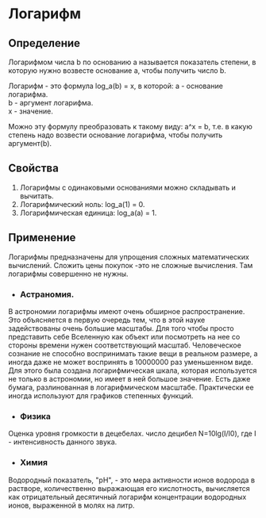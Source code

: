 # Логарифм

## Определение
Логарифмом числа b по основанию a называется показатель степени, в которую нужно возвесте основание a, чтобы получить число b.

Логарифм - это формула log_a(b) = x, в которой:
a - основание логарифма.  
b - аргумент логарифма.  
x - значение.  

Можно эту формулу преобразовать к такому виду:
a^x = b, т.е. в какую степень надо возвести основание логарифма, чтобы получить аргумент(b).

## Свойства
1. Логарифмы с одинаковыми основаниями можно складывать и вычитать.
2. Логарифмический ноль: log_a(1) = 0.
3. Логарифмическая единица: log_a(a) = 1.

## Применение
Логарифмы предназначены для упрощения сложных математических вычислений. Сложить цены покупок -это не сложные вычисления. Там логарифмы совершенно не нужны.

- ### Астраномия.
В астрономии логарифмы имеют очень обширное распространение. Это объясняется в первую очередь тем, что в этой науке задействованы очень большие масштабы. Для того чтобы просто представить себе Вселенную как объект или посмотреть на нее со стороны времени нужен соответствующий масштаб. Человеческое сознание не способно воспринимать такие вещи в реальном размере, а иногда даже не может воспринять в 10000000 раз уменьшенном виде. Для этого была создана логарифмическая шкала, которая используется не только в астрономии, но имеет в ней большое значение. Есть даже бумага, разлинованная в логарифмическом масштабе. Практически ее иногда используют для графиков степенных функций.

- ### Физика
Оценка уровня громкости в децебелах. число децибел N=10lg(I/I0), где I - интенсивность данного звука.

- ### Химия
Водородный показатель, "pH", - это мера активности ионов водорода в растворе, количественно выражающая его кислотность, вычисляется как отрицательный десятичный логарифм концентрации водородных ионов, выраженной в молях на литр.